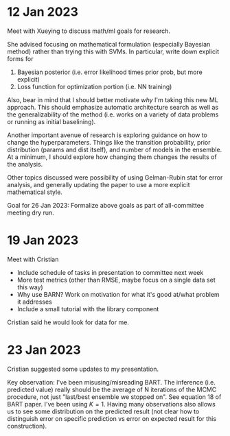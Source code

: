 # 12 Jan 2023

Meet with Xueying to discuss math/ml goals for research.

She advised focusing on mathematical formulation (especially Bayesian method) rather than trying this with SVMs.  In particular, write down explicit forms for 

1. Bayesian posterior (i.e. error likelihood times prior prob, but more explicit)
2. Loss function for optimization portion (i.e. NN training)

Also, bear in mind that I should better motivate *why* I'm taking this new ML approach.  This should emphasize automatic architecture search as well as the generalizability of the method (i.e. works on a variety of data problems or running as initial baselining).

Another important avenue of research is exploring guidance on how to change the hyperparameters.  Things like the transition probability, prior distribution (params and dist itself), and number of models in the ensemble.  At a minimum, I should explore how changing them changes the results of the analysis.

Other topics discussed were possibility of using Gelman-Rubin stat for error analysis, and generally updating the paper to use a more explicit mathematical style.

Goal for 26 Jan 2023: Formalize above goals as part of all-committee meeting dry run.

# 19 Jan 2023

Meet with Cristian

* Include schedule of tasks in presentation to committee next week
* More test metrics (other than RMSE, maybe focus on a single data set this way)
* Why use BARN?  Work on motivation for what it's good at/what problem it addresses
* Include a small tutorial with the library component

Cristian said he would look for data for me.

# 23 Jan 2023

Cristian suggested some updates to my presentation.

Key observation: I've been misusing/misreading BART.  The inference (i.e. predicted value) really should be the average of N iterations of the MCMC procedure, not just "last/best ensemble we stopped on".  See equation 18 of BART paper.  I've been using $K = 1$.  Having many observations also allows us to see some distribution on the predicted result (not clear how to distinguish error on specific prediction vs error on expected result for this construction).
